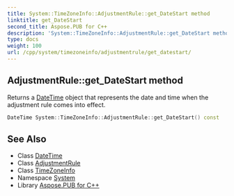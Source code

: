 ```yaml
---
title: System::TimeZoneInfo::AdjustmentRule::get_DateStart method
linktitle: get_DateStart
second_title: Aspose.PUB for C++
description: 'System::TimeZoneInfo::AdjustmentRule::get_DateStart method. Returns a DateTime object that represents the date and time when the adjustment rule comes into effect in C++.'
type: docs
weight: 100
url: /cpp/system/timezoneinfo/adjustmentrule/get_datestart/
---
```

## AdjustmentRule::get_DateStart method


Returns a [DateTime](../../../datetime/) object that represents the date and time when the adjustment rule comes into effect.

```cpp
DateTime System::TimeZoneInfo::AdjustmentRule::get_DateStart() const
```

## See Also

* Class [DateTime](../../../datetime/)
* Class [AdjustmentRule](../)
* Class [TimeZoneInfo](../../)
* Namespace [System](../../../)
* Library [Aspose.PUB for C++](../../../../)
